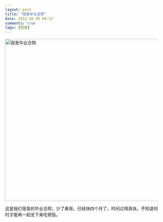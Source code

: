 ```yaml
---
layout: post
title: "宿舍毕业合照"
date: 2012-10-30 09:12
comments: true
tags: [图像]
---
```

<p><img src="http://m3.img.libdd.com/farm5/2012/1029/22/06E9A1D5809453C8B016F229A4C020BC5BF3E0B62D418_800_533.jpg" alt="宿舍毕业合照" width="800" height="533" /></p>
<p>这是我们宿舍的毕业合照，少了勇哥。已经快四个月了，时间过得真快，不知道何时才能再一起坐下来吃顿饭。</p>
